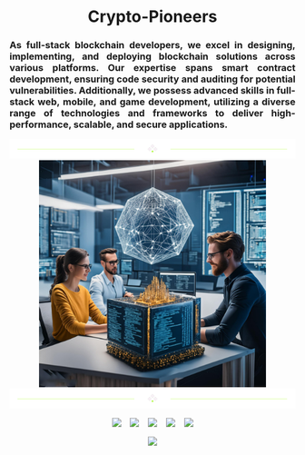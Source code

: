 <h1 align="center">
  Crypto-Pioneers
</h1>
<!-- <div align="center">
  <img src="https://github.com/mymiracle0118/mymiracle0118/blob/main/divider1.png" alt="divider"/>
</div>  -->
<h3 align="justify">
As full-stack blockchain developers, we excel in designing, implementing, and deploying blockchain solutions across various platforms. Our expertise spans smart contract development, ensuring code security and auditing for potential vulnerabilities. Additionally, we possess advanced skills in full-stack web, mobile, and game development, utilizing a diverse range of technologies and frameworks to deliver high-performance, scalable, and secure applications.
</h3>
<div align="center">
  <img src="https://github.com/Crypto-Pioneers/.github/blob/main/profile/divider1.png" alt="divider"/>
</div> 
<div align="center">
  <img src="https://github.com/Crypto-Pioneers/.github/blob/main/profile/2.jpg" height="400px" alt="img"/>
</div>
<div align="center">
  <img src="https://github.com/Crypto-Pioneers/.github/blob/main/profile/divider1.png" alt="divider"/>
</div>
<p align="center">
  <!-- <a href="#" target="_blank" rel="noopener noreferrer"><img src="https://img.icons8.com/fluency/2x/linkedin.png"  width="50" /></a>
  &nbsp;&nbsp; -->
  <a href="mailto:cryptopioneers0118@gmail.com" target="_blank" rel="noopener noreferrer"><img src="https://img.icons8.com/fluency/2x/gmail-new.png"  width="50" /></a>
  &nbsp;&nbsp;
  <a href="#" target="_blank" rel="noopener noreferrer"><img src="https://img.icons8.com/color/2x/skype.png"  width="50" /></a>
  &nbsp;&nbsp;
  <a href="#" target="_blank" rel="noopener noreferrer"><img src="https://img.icons8.com/color/2x/telegram-app.png"  width="50" /></a>
  &nbsp;&nbsp;
  <a href="#" target="_blank" rel="noopener noreferrer"><img src="https://img.icons8.com/3d-fluency/94/discord-logo.png"  width="50" /></a>
  &nbsp;&nbsp;
  <a href="#" target="_blank" rel="noopener noreferrer"><img src="https://img.icons8.com/nolan/2x/link.png"  width="50" /></a>
</p>
<!-- <p align="center">
  <img src="https://capsule-render.vercel.app/api?type=waving&color=gradient&height=65&section=footer"/>
</p> -->
<p align="center">
  <img src="https://capsule-render.vercel.app/api?type=waving&color=gradient&height=65&section=footer"/>
</p>
